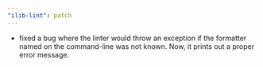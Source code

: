 ```yaml
---
"ilib-lint": patch
---
```


- fixed a bug where the linter would throw an exception if the
  formatter named on the command-line was not known. Now, it
  prints out a proper error message.
